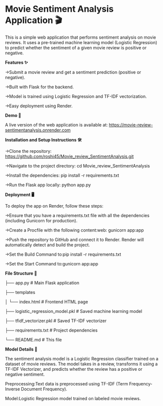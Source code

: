 # Movie Sentiment Analysis Application 🎬

This is a simple web application that performs sentiment analysis on movie reviews. It uses a pre-trained machine learning model (Logistic Regression) to predict whether the sentiment of a given movie review is positive or negative.

**Features ✨**

->Submit a movie review and get a sentiment prediction (positive or negative).

->Built with Flask for the backend.

->Model is trained using Logistic Regression and TF-IDF vectorization.

->Easy deployment using Render.

**Demo 🚀**

A live version of the web application is available at: https://movie-review-sentimentanalysis.onrender.com

**Installation and Setup Instructions 🛠️**

->Clone the repository: https://github.com/roshi45/Movie_review_SentimentAnalysis.git

->Navigate to the project directory: cd Movie_review_SentimentAnalysis

->Install the dependencies: pip install -r requirements.txt

->Run the Flask app locally: python app.py

**Deployment 🖥️**

To deploy the app on Render, follow these steps:


->Ensure that you have a requirements.txt file with all the dependencies (including Gunicorn for production).

->Create a Procfile with the following content:web: gunicorn app:app

->Push the repository to GitHub and connect it to Render. Render will automatically detect and build the project.

->Set the Build Command to:pip install -r requirements.txt

->Set the Start Command to:gunicorn app:app


**File Structure 📁**

├── app.py               # Main Flask application

├── templates

│    └── index.html       # Frontend HTML page

├── logistic_regression_model.pkl  # Saved machine learning model

├── tfidf_vectorizer.pkl # Saved TF-IDF vectorizer

├── requirements.txt     # Project dependencies

└── README.md            # This file


**Model Details 🧠**

The sentiment analysis model is a Logistic Regression classifier trained on a dataset of movie reviews. The model takes in a review, transforms it using a TF-IDF Vectorizer, and predicts whether the review has a positive or negative sentiment.


Preprocessing:Text data is preprocessed using TF-IDF (Term Frequency-Inverse Document Frequency).


Model:Logistic Regression model trained on labeled movie reviews.


